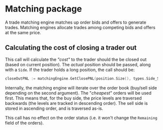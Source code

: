 # Matching package 

A trade matching engine matches up order bids and offers to generate trades. Matching engines allocate trades among competing bids and offers at the same price.

## Calculating the cost of closing a trader out

This call will calculate the _"cost"_ to the trader should the be closed out (based on current position). The _actual_ position should be passed, along with a `Side`. If the trader holds a long position, the call should be:

```go
closeOutPNL := matchingEngine.GetClosePNL(position.Size(), types.Side_Sell)
```

Internally, the matching engine will iterate over the order book (buy/sell side depending on the second argument). The "_cheapest_" orders will be used first. This means that, for the buy side, the price levels are traversed backwards (the levels are tracked in descending order). The sell side is stored in ascending order, and is traversed as-is.

This call has no effect on the order status (i.e. it won't change the `Remaining` field of the orders).
